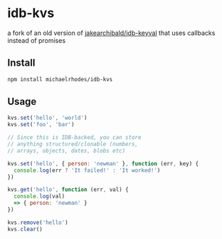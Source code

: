 # idb-kvs
a fork of an old version of [jakearchibald/idb-keyval](https://github.com/jakearchibald/idb-keyval) that uses callbacks instead of promises

## Install

```sh
npm install michaelrhodes/idb-kvs
```

## Usage

```js
kvs.set('hello', 'world')
kvs.set('foo', 'bar')

// Since this is IDB-backed, you can store
// anything structured/clonable (numbers,
// arrays, objects, dates, blobs etc)

kvs.set('hello', { person: 'newman' }, function (err, key) {
  console.log(err ? 'It failed!' : 'It worked!')
})

kvs.get('hello', function (err, val) {
  console.log(val)
  => { person: 'newman' }
})

kvs.remove('hello')
kvs.clear()
```
